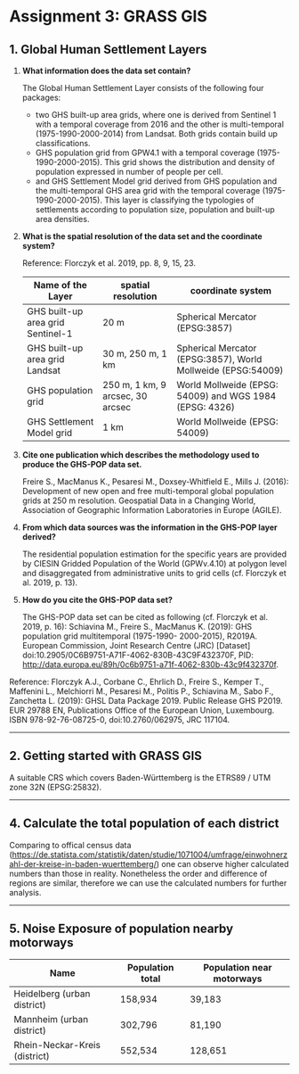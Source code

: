 # Assignment 3: GRASS GIS



## 1. Global Human Settlement Layers

1. **What information does the data set contain?**

   The Global Human Settlement Layer consists of the following four packages:

   - two GHS built-up area grids, where one is derived from Sentinel 1 with a temporal coverage from 2016 and the other is multi-temporal (1975-1990-2000-2014) from Landsat. Both grids contain build up classifications.
   - GHS population grid from GPW4.1 with a temporal coverage (1975-1990-2000-2015). This grid shows the distribution and density of population expressed in number of people per cell.
   - and GHS Settlement Model grid derived from GHS population and the multi-temporal GHS area grid with the temporal coverage (1975-1990-2000-2015). This layer is classifying the typologies of settlements according to population size, population and built-up area densities.

2. **What is the spatial resolution of the data set and the coordinate system?**

   Reference: Florczyk et al. 2019, pp. 8, 9, 15, 23.

   | Name of the Layer                 | spatial resolution               | coordinate system                                            |
   | --------------------------------- | -------------------------------- | ------------------------------------------------------------ |
   | GHS built-up area grid Sentinel-1 | 20 m                             | Spherical Mercator (EPSG:3857)                               |
   | GHS built-up area grid Landsat    | 30 m, 250 m, 1 km                | Spherical Mercator (EPSG:3857), World Mollweide (EPSG:54009) |
   | GHS population grid               | 250 m, 1 km, 9 arcsec, 30 arcsec | World Mollweide (EPSG: 54009) and WGS 1984 (EPSG: 4326)      |
   | GHS Settlement Model grid         | 1 km                             | World Mollweide (EPSG: 54009)                                |

3. **Cite one publication which describes the methodology used to produce the GHS-POP data set.**

   Freire S., MacManus K., Pesaresi M., Doxsey-Whitfield E., Mills J. (2016): Development of new open and free multi-temporal global population grids at 250 m resolution. Geospatial Data in a Changing World, Association of Geographic Information Laboratories in Europe (AGILE).

4. **From which data sources was the information in the GHS-POP layer derived?**

   The residential population estimation for the specific years are provided by CIESIN Gridded Population of the World (GPWv.4.10) at polygon level and disaggregated from administrative units to grid cells (cf. Florczyk et al. 2019, p. 13).

5. **How do you cite the GHS-POP data set?**

   The GHS-POP data set can be cited as following (cf. Florczyk et al. 2019, p. 16): Schiavina M., Freire S., MacManus K. (2019): GHS population grid multitemporal (1975-1990- 2000-2015), R2019A. European Commission, Joint Research Centre (JRC) [Dataset] doi:10.2905/0C6B9751-A71F-4062-830B-43C9F432370F, PID: http://data.europa.eu/89h/0c6b9751-a71f-4062-830b-43c9f432370f.

Reference: Florczyk A.J., Corbane C., Ehrlich D., Freire S., Kemper T., Maffenini L., Melchiorri M., Pesaresi M., Politis P., Schiavina M., Sabo F., Zanchetta L. (2019): GHSL Data Package 2019. Public Release GHS P2019. EUR 29788 EN, Publications Office of the European Union, Luxembourg. ISBN 978-92-76-08725-0, doi:10.2760/062975, JRC 117104.

---

## 2. Getting started with GRASS GIS

A suitable CRS which covers Baden-Württemberg is the ETRS89 / UTM zone 32N (EPSG:25832).

----

## 4. Calculate the total population of each district

Comparing to offical census data (https://de.statista.com/statistik/daten/studie/1071004/umfrage/einwohnerzahl-der-kreise-in-baden-wuerttemberg/) one can observe higher calculated numbers than those in reality. Nonetheless the order and difference of regions are similar, therefore we can use the calculated numbers for further analysis.

---

## 5. Noise Exposure of population nearby motorways

| Name                          | Population total | Population near motorways |
| ----------------------------- | ---------------- | ------------------------- |
| Heidelberg (urban district)   | 158,934          | 39,183                    |
| Mannheim (urban district)     | 302,796          | 81,190                    |
| Rhein-Neckar-Kreis (district) | 552,534          | 128,651                   |

